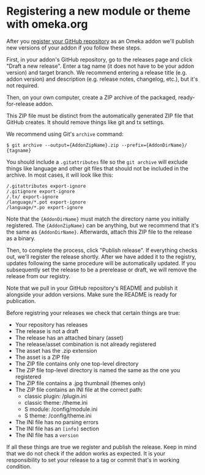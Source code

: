 # Registering a new module or theme with omeka.org

After you [register your GitHub repository](http://omeka.org/register/) as an Omeka addon we'll publish new versions of your addon if you follow these steps.

First, in your addon's GitHub repository, go to the releases page and click
"Draft a new release". Enter a tag name (it does not have to be your addon
version) and target branch. We recommend entering a release title (e.g. addon
version) and description (e.g. release notes, changelog, etc.), but it's not
required.

Then, on your own computer, create a ZIP archive of the packaged,
ready-for-release addon.

This ZIP file must be distinct from the automatically generated ZIP file that GitHub creates. It should remove things like git and tx settings.

We recommend using Git's `archive` command:

    $ git archive --output={AddonZipName}.zip --prefix={AddonDirName}/ {tagname}

You should include a `.gitattributes` file so the `git archive` will exclude things like language and other git files that should not be included in the archive. In most cases, it will look like this:

```
/.gitattributes export-ignore
/.gitignore export-ignore
/.tx/ export-ignore
/language/*.pot export-ignore
/language/*.po export-ignore
```

Note that the `{AddonDirName}` must match the directory name you initially
registered. The `{AddonZipName}` can be anything, but we recommend that it's the
same as `{AddonDirName}`. Afterwards, attach this ZIP file to the release as a
binary.

Then, to complete the process, click "Publish release". If everything checks
out, we'll register the release shortly. After we have added it to the registry, updates following the same procedure will be automatically updated. If you
subsequently set the release to be a prerelease or draft, we will remove the
release from our registry.

Note that we pull in your GitHub repository's README and publish it alongside
your addon versions. Make sure the README is ready for publication.

Before registring your releases we check that certain things are true:

- Your repository has releases
- The release is not a draft
- The release has an attached binary (asset)
- The release/asset combination is not already registered
- The asset has the .zip extension
- The asset is a ZIP file
- The ZIP file contains only one top-level directory
- The ZIP file top-level directory is named the same as the one you registered
- The ZIP file contains a .jpg thumbnail (themes only)
- The ZIP file contains an INI file at the correct path:
  - classic plugin: /plugin.ini
  - classic theme: /theme.ini
  - S module: /config/module.ini
  - S theme: /config/theme.ini
- The INI file has no parsing errors
- The INI file has an `[info]` section
- The INI file has a `version`

If all these things are true we register and publish the release. Keep in mind
that we do not check if the addon works as expected. It is your responsibility to
set your release to a tag or commit that's in working condition.
